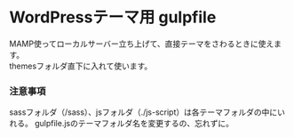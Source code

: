 # WordPressテーマ用 gulpfile

MAMP使ってローカルサーバー立ち上げて、直接テーマをさわるときに使えます。  
themesフォルダ直下に入れて使います。

### 注意事項

sassフォルダ（/sass）、jsフォルダ（./js-script）は各テーマフォルダの中にいれる。
gulpfile.jsのテーマフォルダ名を変更するの、忘れずに。
